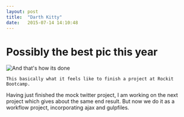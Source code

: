 ```yaml
---
layout: post
title:  "Darth Kitty"
date:   2015-07-14 14:10:48
---
```


# Possibly the best pic this year

![And that's how its done](http://cdn0.lostateminor.com/wp-content/uploads/2011/12/darth-vader-riding-kitty-1.jpg)

	This basically what it feels like to finish a project at Rockit Bootcamp.

Having just finished the mock twitter project, I am working on the next project which gives about the same end result. 
But now we do it as a workflow project, incorporating ajax and gulpfiles.
